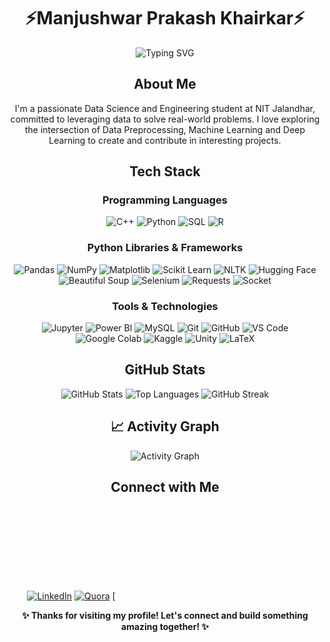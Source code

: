 <div align="center">

# ⚡Manjushwar Prakash Khairkar⚡

<img src="https://readme-typing-svg.herokuapp.com?font=Fira+Code&pause=1000&color=2196F3&center=true&vCenter=true&width=435&lines=Data+Scientist;Machine+Learning+Enthusiast;NLP+Explorer" alt="Typing SVG" />

## About Me

I'm a passionate Data Science and Engineering student at NIT Jalandhar, committed to leveraging data to solve real-world problems. I love exploring the intersection of Data Preprocessing, Machine Learning and Deep Learning to create and contribute in interesting projects.

## Tech Stack

### Programming Languages
![C++](https://img.shields.io/badge/C++-00599C?style=for-the-badge&logo=c%2B%2B&logoColor=white)
![Python](https://img.shields.io/badge/Python-3776AB?style=for-the-badge&logo=python&logoColor=white)
![SQL](https://img.shields.io/badge/SQL-4479A1?style=for-the-badge&logo=mysql&logoColor=white)
![R](https://img.shields.io/badge/R-276DC3?style=for-the-badge&logo=r&logoColor=white)

### Python Libraries & Frameworks
![Pandas](https://img.shields.io/badge/Pandas-150458?style=for-the-badge&logo=pandas&logoColor=white)
![NumPy](https://img.shields.io/badge/NumPy-013243?style=for-the-badge&logo=numpy&logoColor=white)
![Matplotlib](https://img.shields.io/badge/Matplotlib-11557c?style=for-the-badge&logo=python&logoColor=white)
![Scikit Learn](https://img.shields.io/badge/Scikit_Learn-F7931E?style=for-the-badge&logo=scikit-learn&logoColor=white)
![NLTK](https://img.shields.io/badge/NLTK-85C1E9?style=for-the-badge&logo=python&logoColor=white)
![Hugging Face](https://img.shields.io/badge/Hugging_Face-FFD21E?style=for-the-badge&logo=huggingface&logoColor=black)
![Beautiful Soup](https://img.shields.io/badge/Beautiful_Soup-59666C?style=for-the-badge&logo=python&logoColor=white)
![Selenium](https://img.shields.io/badge/Selenium-43B02A?style=for-the-badge&logo=selenium&logoColor=white)
![Requests](https://img.shields.io/badge/Requests-FF6B6B?style=for-the-badge&logo=python&logoColor=white)
![Socket](https://img.shields.io/badge/Socket-4A90E2?style=for-the-badge&logo=python&logoColor=white)

### Tools & Technologies
![Jupyter](https://img.shields.io/badge/Jupyter-F37626?style=for-the-badge&logo=jupyter&logoColor=white)
![Power BI](https://img.shields.io/badge/Power_BI-F2C811?style=for-the-badge&logo=powerbi&logoColor=black)
![MySQL](https://img.shields.io/badge/MySQL-4479A1?style=for-the-badge&logo=mysql&logoColor=white)
![Git](https://img.shields.io/badge/Git-F05032?style=for-the-badge&logo=git&logoColor=white)
![GitHub](https://img.shields.io/badge/GitHub-181717?style=for-the-badge&logo=github&logoColor=white)
![VS Code](https://img.shields.io/badge/VS_Code-007ACC?style=for-the-badge&logo=visual-studio-code&logoColor=white)
![Google Colab](https://img.shields.io/badge/Google_Colab-F9AB00?style=for-the-badge&logo=google-colab&logoColor=google)
![Kaggle](https://img.shields.io/badge/Kaggle-20BEFF?style=for-the-badge&logo=kaggle&logoColor=white)
![Unity](https://img.shields.io/badge/Unity-000000?style=for-the-badge&logo=unity&logoColor=white)
![LaTeX](https://img.shields.io/badge/LaTeX-008080?style=for-the-badge&logo=latex&logoColor=white)

## GitHub Stats

<img src="https://github-readme-stats.vercel.app/api?username=manjushwarofficial&show_icons=true&theme=radical&hide_border=true" alt="GitHub Stats" />

<img src="https://github-readme-stats.vercel.app/api/top-langs/?username=manjushwarofficial&layout=compact&theme=radical&hide_border=true" alt="Top Languages" />

<img src="https://github-readme-streak-stats.herokuapp.com/?user=manjushwarofficial&theme=radical&hide_border=true" alt="GitHub Streak" />

## 📈 Activity Graph

<img src="https://github-readme-activity-graph.vercel.app/graph?username=manjushwarofficial&theme=react-dark&hide_border=true" alt="Activity Graph" />

## Connect with Me

[![LinkedIn]([https://img.shields.io/badge/LinkedIn-0A66C2?style=for-the-badge&logo=linkedin&logoColor=white)](your-linkedin-url](https://www.linkedin.com/in/manjushwar-khairkar-a1ba39309/))
[![Quora]([https://img.shields.io/badge/GitHub-181717?style=for-the-badge&logo=github&logoColor=white)](https://github.com/yourusername](https://www.quora.com/profile/Manjushwar-Khaikar))
[![Email](mailto:manjushwarpk.ds.23@nitj.ac.in)


<b>✨ Thanks for visiting my profile! Let's connect and build something amazing together! ✨</b>

</div>
